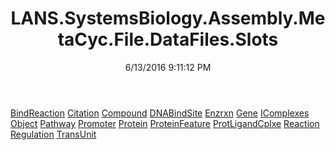 ﻿---
title: LANS.SystemsBiology.Assembly.MetaCyc.File.DataFiles.Slots
date: 6/13/2016 9:11:12 PM
---

[BindReaction](T-LANS.SystemsBiology.Assembly.MetaCyc.File.DataFiles.Slots.BindReaction.html)
[Citation](T-LANS.SystemsBiology.Assembly.MetaCyc.File.DataFiles.Slots.Citation.html)
[Compound](T-LANS.SystemsBiology.Assembly.MetaCyc.File.DataFiles.Slots.Compound.html)
[DNABindSite](T-LANS.SystemsBiology.Assembly.MetaCyc.File.DataFiles.Slots.DNABindSite.html)
[Enzrxn](T-LANS.SystemsBiology.Assembly.MetaCyc.File.DataFiles.Slots.Enzrxn.html)
[Gene](T-LANS.SystemsBiology.Assembly.MetaCyc.File.DataFiles.Slots.Gene.html)
[IComplexes](T-LANS.SystemsBiology.Assembly.MetaCyc.File.DataFiles.Slots.IComplexes.html)
[Object](T-LANS.SystemsBiology.Assembly.MetaCyc.File.DataFiles.Slots.Object.html)
[Pathway](T-LANS.SystemsBiology.Assembly.MetaCyc.File.DataFiles.Slots.Pathway.html)
[Promoter](T-LANS.SystemsBiology.Assembly.MetaCyc.File.DataFiles.Slots.Promoter.html)
[Protein](T-LANS.SystemsBiology.Assembly.MetaCyc.File.DataFiles.Slots.Protein.html)
[ProteinFeature](T-LANS.SystemsBiology.Assembly.MetaCyc.File.DataFiles.Slots.ProteinFeature.html)
[ProtLigandCplxe](T-LANS.SystemsBiology.Assembly.MetaCyc.File.DataFiles.Slots.ProtLigandCplxe.html)
[Reaction](T-LANS.SystemsBiology.Assembly.MetaCyc.File.DataFiles.Slots.Reaction.html)
[Regulation](T-LANS.SystemsBiology.Assembly.MetaCyc.File.DataFiles.Slots.Regulation.html)
[TransUnit](T-LANS.SystemsBiology.Assembly.MetaCyc.File.DataFiles.Slots.TransUnit.html)
